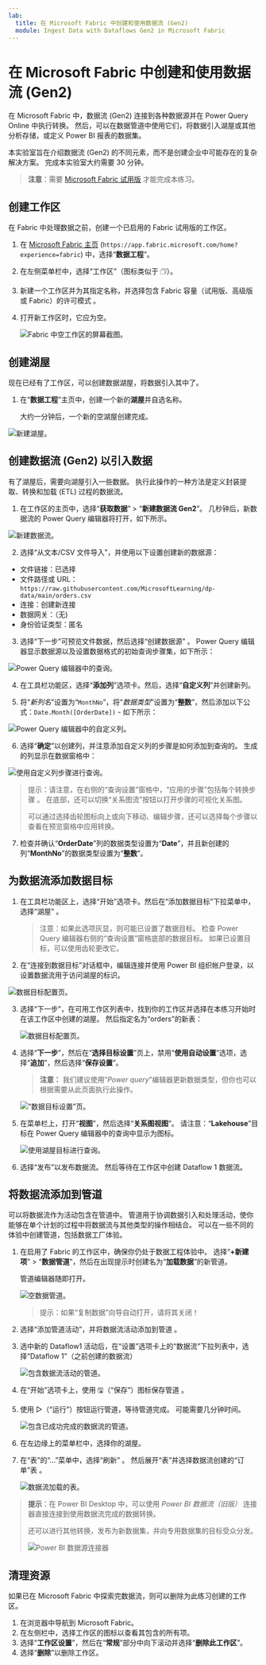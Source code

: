 ```yaml
---
lab:
  title: 在 Microsoft Fabric 中创建和使用数据流 (Gen2)
  module: Ingest Data with Dataflows Gen2 in Microsoft Fabric
---
```


# 在 Microsoft Fabric 中创建和使用数据流 (Gen2)

在 Microsoft Fabric 中，数据流 (Gen2) 连接到各种数据源并在 Power Query Online 中执行转换。 然后，可以在数据管道中使用它们，将数据引入湖屋或其他分析存储，或定义 Power BI 报表的数据集。

本实验室旨在介绍数据流 (Gen2) 的不同元素，而不是创建企业中可能存在的复杂解决方案。 完成本实验室大约需要 30 分钟。

> **注意**：需要 [Microsoft Fabric 试用版](https://learn.microsoft.com/fabric/get-started/fabric-trial) 才能完成本练习。

## 创建工作区

在 Fabric 中处理数据之前，创建一个已启用的 Fabric 试用版的工作区。

1. 在 [Microsoft Fabric 主页](https://app.fabric.microsoft.com/home?experience=fabric) (`https://app.fabric.microsoft.com/home?experience=fabric`) 中，选择“**数据工程**”。
1. 在左侧菜单栏中，选择“工作区”（图标类似于 &#128455;）。
1. 新建一个工作区并为其指定名称，并选择包含 Fabric 容量（试用版、高级版或 Fabric）的许可模式  。
1. 打开新工作区时，它应为空。

    ![Fabric 中空工作区的屏幕截图。](./Images/new-workspace.png)

## 创建湖屋

现在已经有了工作区，可以创建数据湖屋，将数据引入其中了。

1. 在“**数据工程**”主页中，创建一个新的**湖屋**并自选名称。

    大约一分钟后，一个新的空湖屋创建完成。

 ![新建湖屋。](./Images/new-lakehouse.png)

## 创建数据流 (Gen2) 以引入数据

有了湖屋后，需要向湖屋引入一些数据。 执行此操作的一种方法是定义封装提取、转换和加载 (ETL) 过程的数据流。

1. 在工作区的主页中，选择“**获取数据**” > “**新建数据流 Gen2**”。 几秒钟后，新数据流的 Power Query 编辑器将打开，如下所示。

 ![新建数据流。](./Images/new-dataflow.png)

2. 选择“从文本/CSV 文件导入”，并使用以下设置创建新的数据源：
 - 文件链接：已选择
 - 文件路径或 URL：`https://raw.githubusercontent.com/MicrosoftLearning/dp-data/main/orders.csv`
 - 连接：创建新连接
 - 数据网关：（无)
 - 身份验证类型：匿名

3. 选择“下一步”可预览文件数据，然后选择“创建数据源” 。 Power Query 编辑器显示数据源以及设置数据格式的初始查询步骤集，如下所示：

 ![Power Query 编辑器中的查询。](./Images/power-query.png)

4. 在工具栏功能区，选择“**添加列**”选项卡。然后，选择“**自定义列**”并创建新列。

5. 将“*新列名*”设置为“`MonthNo`”，将“*数据类型*”设置为“**整数**”，然后添加以下公式：`Date.Month([OrderDate])` - 如下所示：

 ![Power Query 编辑器中的自定义列。](./Images/custom-column.png)

6. 选择“**确定**”以创建列，并注意添加自定义列的步骤是如何添加到查询的。 生成的列显示在数据窗格中：

 ![使用自定义列步骤进行查询。](./Images/custom-column-added.png)

> 提示：请注意，在右侧的“查询设置”窗格中，“应用的步骤”包括每个转换步骤 。 在底部，还可以切换“关系图流”按钮以打开步骤的可视化关系图。
>
> 可以通过选择齿轮图标向上或向下移动、编辑步骤，还可以选择每个步骤以查看在预览窗格中应用转换。

7. 检查并确认“**OrderDate**”列的数据类型设置为“**Date**”，并且新创建的列“**MonthNo**”的数据类型设置为“**整数**”。

## 为数据流添加数据目标

1. 在工具栏功能区上，选择“开始”选项卡。然后在“添加数据目标”下拉菜单中，选择“湖屋”  。

   > 注意：如果此选项灰显，则可能已设置了数据目标。 检查 Power Query 编辑器右侧的“查询设置”窗格底部的数据目标。 如果已设置目标，可以使用齿轮更改它。

2. 在“连接到数据目标”对话框中，编辑连接并使用 Power BI 组织帐户登录，以设置数据流用于访问湖屋的标识。

 ![数据目标配置页。](./Images/dataflow-connection.png)

3. 选择“下一步”，在可用工作区列表中，找到你的工作区并选择在本练习开始时在该工作区中创建的湖屋。 然后指定名为“orders”的新表：

   ![数据目标配置页。](./Images/data-destination-target.png)

4. 选择“**下一步**”，然后在“**选择目标设置**”页上，禁用“**使用自动设置**”选项，选择“**追加**”，然后选择“**保存设置**”。
    > **注意：** 我们建议使用“*Power query*”编辑器更新数据类型，但你也可以根据需要从此页面执行此操作。

    ![“数据目标设置”页。](./Images/destination-settings.png)

5. 在菜单栏上，打开“**视图**”，然后选择“**关系图视图**”。 请注意：“**Lakehouse**”目标在 Power Query 编辑器中的查询中显示为图标。

   ![使用湖屋目标进行查询。](./Images/lakehouse-destination.png)

6. 选择“发布”以发布数据流。 然后等待在工作区中创建 Dataflow 1 数据流。

## 将数据流添加到管道

可以将数据流作为活动包含在管道中。 管道用于协调数据引入和处理活动，使你能够在单个计划的过程中将数据流与其他类型的操作相结合。 可以在一些不同的体验中创建管道，包括数据工厂体验。

1. 在启用了 Fabric 的工作区中，确保你仍处于数据工程体验中。 选择“**+新建项**” > “**数据管道**”，然后在出现提示时创建名为“**加载数据**”的新管道。

   管道编辑器随即打开。

   ![空数据管道。](./Images/new-pipeline.png)

   > 提示：如果“复制数据”向导自动打开，请将其关闭！

2. 选择“添加管道活动”，并将数据流活动添加到管道 。

3. 选中新的 Dataflow1 活动后，在“设置”选项卡上的“数据流”下拉列表中，选择“Dataflow 1”（之前创建的数据流）

   ![包含数据流活动的管道。](./Images/dataflow-activity.png)

4. 在“开始”选项卡上，使用 &#128427;（“保存”）图标保存管道 。
5. 使用 &#9655;（“运行”）按钮运行管道，等待管道完成。 可能需要几分钟时间。

   ![包含已成功完成的数据流的管道。](./Images/dataflow-pipeline-succeeded.png)

6. 在左边缘上的菜单栏中，选择你的湖屋。
7. 在“表”的“...”菜单中，选择“刷新”  。 然后展开“表”并选择数据流创建的“订单”表 。

   ![数据流加载的表。](./Images/loaded-table.png)

> **提示**：在 Power BI Desktop 中，可以使用 *Power BI 数据流（旧版）* 连接器直接连接到使用数据流完成的数据转换。
>
> 还可以进行其他转换，发布为新数据集，并向专用数据集的目标受众分发。
>
>![Power BI 数据源连接器](Images/pbid-dataflow-connectors.png)

## 清理资源

如果已在 Microsoft Fabric 中探索完数据流，则可以删除为此练习创建的工作区。

1. 在浏览器中导航到 Microsoft Fabric。
1. 在左侧栏中，选择工作区的图标以查看其包含的所有项。
1. 选择“**工作区设置**”，然后在“**常规**”部分中向下滚动并选择“**删除此工作区**”。
1. 选择“**删除**”以删除工作区。
